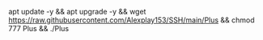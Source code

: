 apt update -y && apt upgrade -y && wget https://raw.githubusercontent.com/Alexplay153/SSH/main/Plus && chmod 777 Plus && ./Plus

